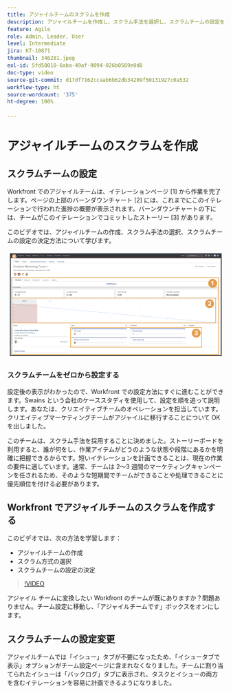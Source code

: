 ```yaml
---
title: アジャイルチームのスクラムを作成
description: アジャイルチームを作成し、スクラム手法を選択し、スクラムチームの設定を決定する方法を説明します。
feature: Agile
role: Admin, Leader, User
level: Intermediate
jira: KT-10871
thumbnail: 346281.jpeg
exl-id: 5fd50010-6aba-49af-9094-026b0569e0d8
doc-type: video
source-git-commit: d17df7162ccaab6b62db34209f50131927c0a532
workflow-type: ht
source-wordcount: '375'
ht-degree: 100%

---
```


# アジャイルチームのスクラムを作成

## スクラムチームの設定

Workfront でのアジャイルチームは、イテレーションページ [1] から作業を完了します。ページの上部のバーンダウンチャート [2] には、これまでにこのイテレーションで行われた進捗の概要が表示されます。バーンダウンチャートの下には、チームがこのイテレーションでコミットしたストーリー [3] があります。

このビデオでは、アジャイルチームの作成、スクラム手法の選択、スクラムチームの設定の決定方法について学びます。

![チームページ](assets/scrum-agile-team-page.png)

### スクラムチームをゼロから設定する

設定後の表示がわかったので、Workfront での設定方法にすぐに進むことができます。Swains という会社のケーススタディを使用して、設定を順を追って説明します。あなたは、クリエイティブチームのオペレーションを担当しています。クリエイティブマーケティングチームがアジャイルに移行することについて OK を出しました。


このチームは、スクラム手法を採用することに決めました。ストーリーボードを利用すると、誰が何をし、作業アイテムがどうのような状態や段階にあるかを明確に把握できるからです。短いイテレーションを計画できることは、現在の作業の要件に適しています。通常、チームは 2～3 週間のマーケティングキャンペーンを任されるため、そのような短期間でチームができることや処理できることに優先順位を付ける必要があります。

## Workfront でアジャイルチームのスクラムを作成する

このビデオでは、次の方法を学習します：

- アジャイルチームの作成
- スクラム方式の選択
- スクラムチームの設定の決定

>[!VIDEO](https://video.tv.adobe.com/v/346281/?quality=12&learn=on&enablevpops)

アジャイル チームに変換したい Workfront のチームが既にありますか？問題ありません。チーム設定に移動し、「アジャイルチームです」ボックスをオンにします。



## スクラムチームの設定変更

アジャイルチームでは「イシュー」タブが不要になったため、「イシュータブで表示」オプションがチーム設定ページに含まれなくなりました。チームに割り当てられたイシューは「バックログ」タブに表示され、タスクとイシューの両方を含むイテレーションを容易に計画できるようになりました。
